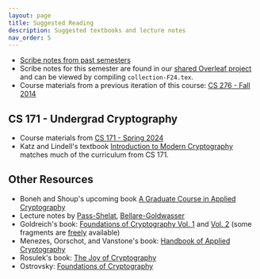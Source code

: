```yaml
---
layout: page
title: Suggested Reading
description: Suggested textbooks and lecture notes
nav_order: 5
---
```


*	[Scribe notes from past semesters](/assets/lecture-notes/CS_276_Old_Scribe_Notes.pdf)
*	Scribe notes for this semester are found in our [shared Overleaf project](https://www.overleaf.com/4483254187fjrmyctxzxfq#d396c1) and can be viewed by compiling `collection-F24.tex`. 
*	Course materials from a previous iteration of this course: [CS 276 - Fall 2014](http://people.eecs.berkeley.edu/~sanjamg/assets/classes/cs276-fall14/)

## CS 171 - Undergrad Cryptography
*	Course materials from [CS 171 - Spring 2024](https://eecs171.com/)
*   Katz and Lindell's textbook [Introduction to Modern Cryptography](http://staff.ustc.edu.cn/~mfy/moderncrypto/reading%20materials/Introduction_to_Modern_Cryptography.pdf) matches much of the curriculum from CS 171.

## Other Resources
*   Boneh and Shoup's upcoming book [A Graduate Course in Applied Cryptography](https://toc.cryptobook.us/book.pdf)
*   Lecture notes by [Pass-Shelat](https://www.cs.cornell.edu/courses/cs4830/2010fa/lecnotes.pdf), [Bellare-Goldwasser](https://cseweb.ucsd.edu/~mihir/papers/gb.pdf)
*   Goldreich's book: [Foundations of Cryptography Vol. 1](http://www.amazon.com/Foundations-Cryptography-1-Basic-Tools/dp/0521035368/ref=sr_1_1?ie=UTF8&qid=1440439391&sr=8-1&keywords=foundations+of+cryptography+basic+tools) and [Vol. 2](http://www.amazon.com/Foundations-Cryptography-2-Basic-Applications/dp/052111991X/ref=sr_1_2?ie=UTF8&qid=1440439466&sr=8-2&keywords=foundations+of+cryptography) (some fragments are [freely](http://www.wisdom.weizmann.ac.il/~oded/frag.html) available)
*   Menezes, Oorschot, and Vanstone's book: [Handbook of Applied Cryptography](http://cacr.uwaterloo.ca/hac/)
*   Rosulek's book: [The Joy of Cryptography](http://web.engr.oregonstate.edu/~rosulekm/crypto)
*   Ostrovsky: [Foundations of Cryptography](http://web.cs.ucla.edu/~rafail/PUBLIC/OstrovskyDraftLecNotes2010.pdf)